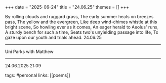+++
date = "2025-06-24"
title = "24.06.25"
themes = []
+++

By rolling clouds and ruggard grass,
The early summer heats on breezes pass,
The yellow and the evergreen,
Like deep wind-chimes whistle at this bright scene,
So howling ever as it comes,
An eager herald to Aeolus' runs,
A sturdy bench for such a time,
Seats two's unyielding passage into life,
To gaze upon our youth and trials ahead.
24.06.25

---

Uni Parks with Matthew

---

24.06.2025 21:09

tags: #personal
links: [[poems]]
